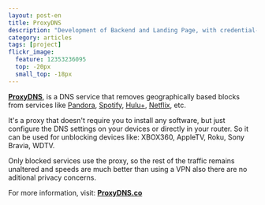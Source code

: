 ```yaml
---
layout: post-en
title: ProxyDNS
description: "Development of Backend and Landing Page, with credential-less payment and management system, the product removes geo-blocking from services like Hulu, Pandora, Spotify, Netflix. requires no software installation and works not only for PC, Mac and Linux but also with AppleTV, XBOX360, PS3, Roku..."
category: articles
tags: [project]
flickr_image:
  feature: 12353236095 
  top: -20px
  small_top: -18px
---
```


**[ProxyDNS](http://proxydns.co/)**, is a DNS service that removes geographically based blocks from services like [Pandora](http://pandora.com/), [Spotify](http://spotify.com/), [Hulu+](http://hulu.com/), [Netflix](http://netflix.com/), etc.

It's a proxy that doesn't require you to install any software, but just configure the DNS settings on your devices or directly in your router. So it can be used for unblocking devices like:  XBOX360, AppleTV, Roku, Sony Bravia, WDTV.

Only blocked services use the proxy, so the rest of the traffic remains unaltered and speeds are much better than using a VPN also there are no aditional privacy concerns. 

For more information, visit: **[ProxyDNS.co](http://proxydns.co/)**
